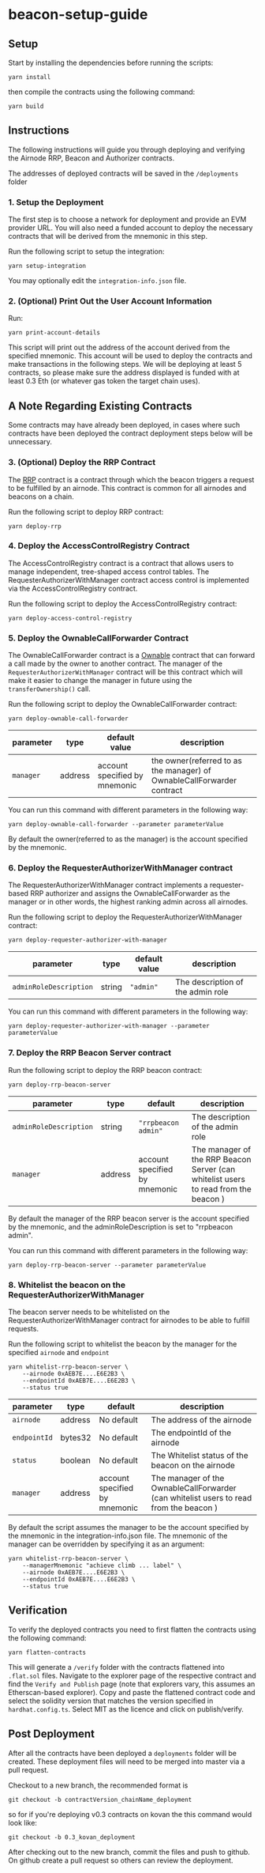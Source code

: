 # beacon-setup-guide

## Setup

Start by installing the dependencies before running the scripts:

```
yarn install
```

then compile the contracts using the following command:

```
yarn build
```

## Instructions

The following instructions will guide you through deploying and verifying the Airnode RRP, Beacon and Authorizer
contracts.

The addresses of deployed contracts will be saved in the `/deployments` folder

### 1. Setup the Deployment

The first step is to choose a network for deployment and provide an EVM provider URL. You will also need a funded
account to deploy the necessary contracts that will be derived from the mnemonic in this step.

Run the following script to setup the integration:

```
yarn setup-integration
```

You may optionally edit the `integration-info.json` file.

### 2. (Optional) Print Out the User Account Information

Run:

```
yarn print-account-details
```

This script will print out the address of the account derived from the specified mnemonic. This account will be used to
deploy the contracts and make transactions in the following steps. We will be deploying at least 5 contracts, so please
make sure the address displayed is funded with at least 0.3 Eth (or whatever gas token the target chain uses).

## A Note Regarding Existing Contracts

Some contracts may have already been deployed, in cases where such contracts have been deployed the contract deployment
steps below will be unnecessary.

### 3. (Optional) Deploy the RRP Contract

The [RRP](https://docs.api3.org/airnode/v0.3/concepts/) contract is a contract through which the beacon triggers a
request to be fulfilled by an airnode. This contract is common for all airnodes and beacons on a chain.

Run the following script to deploy RRP contract:

```
yarn deploy-rrp
```

### 4. Deploy the AccessControlRegistry Contract

The AccessControlRegistry contract is a contract that allows users to manage independent, tree-shaped access control
tables. The RequesterAuthorizerWithManager contract access control is implemented via the AccessControlRegistry
contract.

Run the following script to deploy the AccessControlRegistry contract:

```
yarn deploy-access-control-registry
```

### 5. Deploy the OwnableCallForwarder Contract

The OwnableCallForwarder contract is a
[Ownable](https://docs.openzeppelin.com/contracts/2.x/access-control#ownership-and-ownable) contract that can forward a
call made by the owner to another contract. The manager of the `RequesterAuthorizerWithManager` contract will be this
contract which will make it easier to change the manager in future using the `transferOwnership()` call.

Run the following script to deploy the OwnableCallForwarder contract:

```
yarn deploy-ownable-call-forwarder
```

| parameter | type    | default value                 | description                                                            |
| --------- | ------- | ----------------------------- | ---------------------------------------------------------------------- |
| `manager` | address | account specified by mnemonic | the owner(referred to as the manager) of OwnableCallForwarder contract |

You can run this command with different parameters in the following way:

```
yarn deploy-ownable-call-forwarder --parameter parameterValue
```

By default the owner(referred to as the manager) is the account specified by the mnemonic.

### 6. Deploy the RequesterAuthorizerWithManager contract

The RequesterAuthorizerWithManager contract implements a requester-based RRP authorizer and assigns the
OwnableCallForwarder as the manager or in other words, the highest ranking admin across all airnodes.

Run the following script to deploy the RequesterAuthorizerWithManager contract:

```
yarn deploy-requester-authorizer-with-manager
```

| parameter              | type   | default value | description                       |
| ---------------------- | ------ | ------------- | --------------------------------- |
| `adminRoleDescription` | string | `"admin"`     | The description of the admin role |

You can run this command with different parameters in the following way:

```
yarn deploy-requester-authorizer-with-manager --parameter parameterValue
```

### 7. Deploy the RRP Beacon Server contract

Run the following script to deploy the RRP beacon contract:

```
yarn deploy-rrp-beacon-server
```

| parameter              | type    | default                       | description                                                                         |
| ---------------------- | ------- | ----------------------------- | ----------------------------------------------------------------------------------- |
| `adminRoleDescription` | string  | `"rrpbeacon admin"`           | The description of the admin role                                                   |
| `manager`              | address | account specified by mnemonic | The manager of the RRP Beacon Server (can whitelist users to read from the beacon ) |

By default the manager of the RRP beacon server is the account specified by the mnemonic, and the adminRoleDescription
is set to "rrpbeacon admin".

You can run this command with different parameters in the following way:

```
yarn deploy-rrp-beacon-server --parameter parameterValue
```

### 8. Whitelist the beacon on the RequesterAuthorizerWithManager

The beacon server needs to be whitelisted on the RequesterAuthorizerWithManager contract for airnodes to be able to
fulfill requests.

Run the following script to whitelist the beacon by the manager for the specified `airnode` and `endpoint`

```
yarn whitelist-rrp-beacon-server \
    --airnode 0xAEB7E....E6E2B3 \
    --endpointId 0xAEB7E....E6E2B3 \
    --status true
```

| parameter    | type    | default                       | description                                                                            |
| ------------ | ------- | ----------------------------- | -------------------------------------------------------------------------------------- |
| `airnode`    | address | No default                    | The address of the airnode                                                             |
| `endpointId` | bytes32 | No default                    | The endpointId of the airnode                                                          |
| `status`     | boolean | No default                    | The Whitelist status of the beacon on the airnode                                      |
| `manager`    | address | account specified by mnemonic | The manager of the OwnableCallForwarder (can whitelist users to read from the beacon ) |

By default the script assumes the manager to be the account specified by the mnemonic in the integration-info.json file.
The mnemonic of the manager can be overridden by specifying it as an argument:

```
yarn whitelist-rrp-beacon-server \
    --managerMnemonic "achieve climb ... label" \
    --airnode 0xAEB7E....E6E2B3 \
    --endpointId 0xAEB7E....E6E2B3 \
    --status true
```

## Verification

To verify the deployed contracts you need to first flatten the contracts using the following command:

```
yarn flatten-contracts
```

This will generate a `/verify` folder with the contracts flattened into `.flat.sol` files. Navigate to the explorer page
of the respective contract and find the `Verify and Publish` page (note that explorers vary, this assumes an
Etherscan-based explorer). Copy and paste the flattened contract code and select the solidity version that matches the
version specified in `hardhat.config.ts`. Select MIT as the licence and click on publish/verify.

## Post Deployment

After all the contracts have been deployed a `deployments` folder will be created. These deployment files will need to
be merged into master via a pull request.

Checkout to a new branch, the recommended format is

```
git checkout -b contractVersion_chainName_deployment
```

so for if you're deploying v0.3 contracts on kovan the this command would look like:

```
git checkout -b 0.3_kovan_deployment
```

After checking out to the new branch, commit the files and push to github. On github create a pull request so others can
review the deployment.

